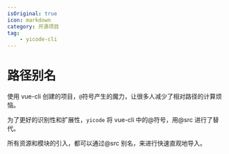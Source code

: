 ```yaml
---
isOriginal: true
icon: markdown
category: 开源项目
tag:
    - yicode-cli
---
```


# 路径别名

使用 vue-cli 创建的项目，`@`符号产生的魔力，让很多人减少了相对路径的计算烦恼。

为了更好的识别性和扩展性，`yicode` 将 vue-cli 中的@符号，用@src 进行了替代。

所有资源和模块的引入，都可以通过@src 别名，来进行快速直观地导入。
